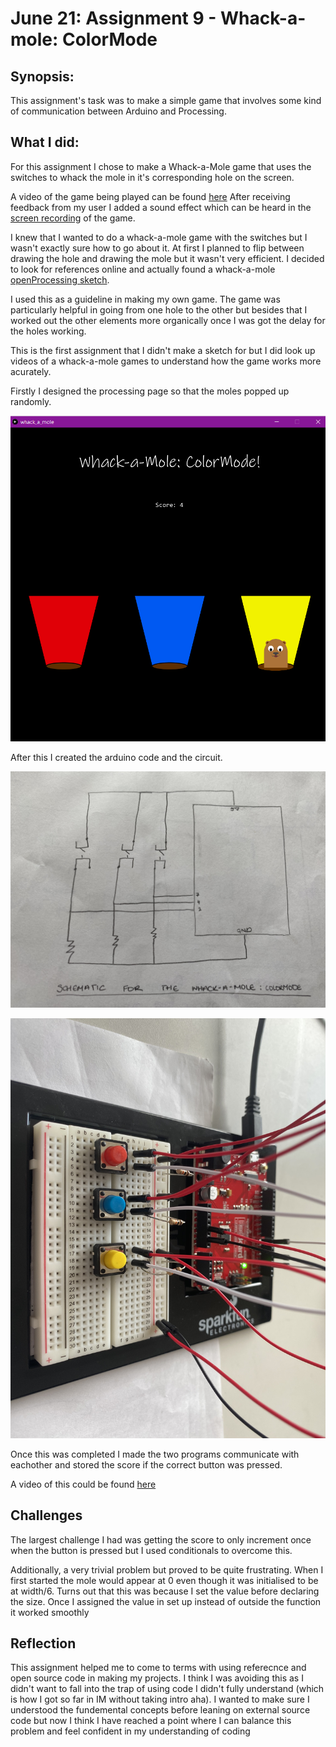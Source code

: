 # June 21: Assignment 9 - Whack-a-mole: ColorMode

## Synopsis:

This assignment's task was to make a simple game that involves some kind of communication between Arduino and Processing.

## What I did:

For this assignment I chose to make a Whack-a-Mole game that uses the switches to whack the mole in it's corresponding hole on the screen.

A video of the game being played can be found [here](https://www.youtube.com/watch?v=4bKlcomM5Ws) After receiving feedback from my user I added a sound effect which can be heard in the [screen recording](https://youtu.be/SxN8H6eZni0) of the game.

I knew that I wanted to do a whack-a-mole game with the switches but I wasn't exactly sure how to go about it. At first I planned to flip between drawing the hole and drawing the mole but it wasn't very efficient. I decided to look for references online and actually found a whack-a-mole [openProcessing sketch](https://www.openprocessing.org/sketch/106739).

I used this as a guideline in making my own game. The game was particularly helpful in going from one hole to the other but besides that I worked out the other elements more organically once I was got the delay for the holes working.

This is the first assignment that I didn't make a sketch for but I did look up videos of a whack-a-mole games to understand how the game works more acurately. 

Firstly I designed the processing page so that the moles popped up randomly. 

![](mole1.png)


After this I created the arduino code and the circuit. 

![](schematic.jpg)

![](circuit.jpg)

Once this was completed I made the two programs communicate with eachother and stored the score if the correct button was pressed.

A video of this could be found [here](https://youtu.be/6lY-xYGD9LY)

## Challenges

The largest challenge I had was getting the score to only increment once when the button is pressed but I used conditionals to overcome this. 

Additionally, a very trivial problem but proved to be quite frustrating. When I first started the mole would appear at 0 even though it was initialised to be at width/6. Turns out that this was because I set the value before declaring the size. Once I assigned the value in set up instead of outside the function it worked smoothly

## Reflection

This assignment helped me to come to terms with using referecnce and open source code in making my projects. I think I was avoiding this as I didn't want to fall into the trap of using code I didn't fully understand (which is how I got so far in IM without taking intro aha). I wanted to make sure I understood the fundemental concepts before leaning on external source code but now I think I have reached a point where I can balance this problem and feel confident in my understanding of coding






